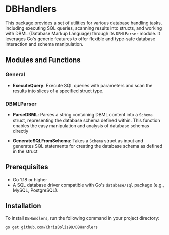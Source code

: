 # DBHandlers

This package provides a set of utilities for various database handling tasks, including executing SQL queries, scanning results into structs, and working with DBML (Database Markup Language) through its `DBMLParser` module. It leverages Go's generic features to offer flexible and type-safe database interaction and schema manipulation.

## Modules and Functions

### General

- **ExecuteQuery**: Execute SQL queries with parameters and scan the results into slices of a specified struct type.

### DBMLParser

- **ParseDBML**: Parses a string containing DBML content into a `Schema` struct, representing the database schema defined within. This function enables the easy manipulation and analysis of database schemas directly

- **GenerateSQLFromSchema**: Takes a `Schema` struct as input and generates SQL statements for creating the database schema as defined in the struct

## Prerequisites

- Go 1.18 or higher
- A SQL database driver compatible with Go's `database/sql` package (e.g., MySQL, PostgreSQL).

## Installation

To install `DBHandlers`, run the following command in your project directory:

```sh
go get github.com/ChrisBolis99/DBHandlers
